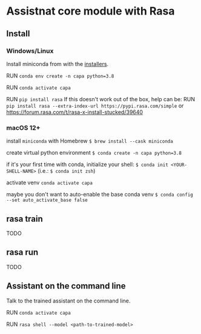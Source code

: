 # Assistnat core module with Rasa

## Install

### Windows/Linux

Install miniconda from with the [installers](https://docs.conda.io/en/latest/miniconda.html).

RUN `conda env create -n capa python=3.8`

RUN `conda activate capa`

RUN `pip install rasa`
If this doesn't work out of the box, help can be:
RUN `pip install rasa --extra-index-url https://pypi.rasa.com/simple`
or <https://forum.rasa.com/t/rasa-x-install-stucked/39640>

### macOS 12+

install `miniconda` with Homebrew
`$ brew install --cask miniconda`

create virtual python environment
`$ conda create -n capa python=3.8`

if it's your first time with conda, initialize your shell:
`$ conda init <YOUR-SHELL-NAME>` (i.e.: `$ conda init zsh`)

activate venv
`conda activate capa`

maybe you don't want to auto-enable the base conda venv
`$ conda config --set auto_activate_base false`


## rasa train

TODO

## rasa run

TODO

## Assistant on the command line

Talk to the trained assistant on the command line.

RUN `conda activate capa`

RUN `rasa shell --model <path-to-trained-model>`
